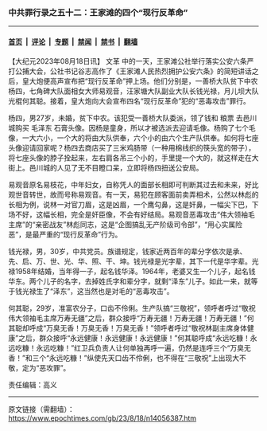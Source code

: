 ### 中共罪行录之五十二：王家滩的四个“现行反革命”

---

#### [首页](../../../..?n14056387) &nbsp;|&nbsp; [评论](../../../../../epoch-comment?n14056387) &nbsp;|&nbsp; [专题](../../../../../epoch-special?n14056387) &nbsp;|&nbsp; [禁闻](../../../../../epoch-news?n14056387) &nbsp;|&nbsp; [禁书](../../../../../books?n14056387) &nbsp;|&nbsp; [翻墙](https://github.com/gfw-breaker/nogfw/blob/master/README.md?n14056387)


<div class="post_content" id="artbody" itemprop="articleBody">
 <!-- article content begin -->
 <p>
  【大纪元2023年08月18日讯】
  <ok href="https://www.epochtimes.com/gb/tag/%E6%96%87%E9%9D%A9.html">
   文革
  </ok>
  中的一天，王家滩公社举行落实公安六条严打公捕大会，公社书记谷志高作了《王家滩人民热烈拥护公安六条》的简短讲话之后，皇大炮便高声宣布把“现行反革命”押上场。他们分别是，一善桥大队贫下中农杨四，七角碑大队面相女大师易观音，汪家塘大队副业大队长钱光禄，月儿坝大队光棍何其聪。接着，皇大炮向大会宣布四名“现行反革命”犯的“恶毒攻击”罪行。
 </p>
 <p>
  杨四，男27岁，未婚，贫下中农。该犯受一善桥大队委派，领了钱和
  <ok href="https://www.epochtimes.com/gb/tag/%E7%B2%AE%E7%A5%A8.html">
   粮票
  </ok>
  去邑川城购买
  <ok href="https://www.epochtimes.com/gb/tag/%E6%AF%9B%E6%B3%BD%E4%B8%9C.html">
   毛泽东
  </ok>
  石膏头像。因杨是童身，所以才被选派去迎请毛像。杨购了七个毛像，一大六小，一个大的将由大队供奉，六个小的由六个生产队供奉。如何将七座头像迎请回家呢？杨四去商店买了三米鸡肠带（一种用棉线织的筷头宽的带子），将七座头像的脖子拴起来，左右肩各吊三个小的，手里提一个大的，就这样走在大街上。邑川城的人见了无不目瞪口呆，立即将杨四扭送公安局。
 </p>
 <p>
  易观音原名易枝花，中年妇女，自称凭人的面部长相即可判断其过去和未来，好比观世音转世，故而号称易观音。有一天，易犯在顾客面前卖弄相术，公然以林彪的长相为例，说林一对官刀眉，这是凶眉，一个鹰勾鼻，这是奸鼻，一幅尖下巴，下场不好，这幅长相，完全是奸臣像，不会有好结局。易观音恶毒攻击“伟大领袖毛主席”的“亲密战友”林彪同志，这是“企图搞乱无产阶级司令部”，“用心实属险恶”，是最严重的“现行反革命”行为。
 </p>
 <p>
  钱光禄，男，30岁，中共党员。族谱规定，钱家近两百年的辈分字依次是承、先、启、万、世、光、华、照、干、坤。钱光禄是光字辈，其下一代是华字辈。光禄1958年结婚，当年得一子，起名钱华泽。1964年，老婆又生一个儿子，起名钱华东。两个儿子的名字，去掉姓氏字和辈分字，就剩“泽东”儿子。如此一来，就等于钱光禄生了“泽东”，这当然也是对毛的“恶毒攻击”。
 </p>
 <p>
  何其聪，29岁，准富农分子，口齿不伶俐。生产队搞“三敬祝”，领呼者呼过“敬祝伟大领袖毛主席万寿无疆”之后，群众接呼“万寿无疆！万寿无疆！万寿无疆！”何其聪却呼成“万臭无香！万臭无香！万臭无香！”领呼者呼过“敬祝林副主席身体健康”之后，群众接呼“永远健康！永远健康！永远健康！”何其聪呼成“永远吃糠！永远吃糠！永远吃糠！”红卫兵负责人让何单独再呼一遍，仍然是连呼三个“万臭无香！”和三个“永远吃糠！”纵使先天口齿不伶俐，也不得在“三敬祝”上出现大不敬，定为“恶攻罪”。
 </p>
 <p>
  责任编辑：高义
 </p>
 <!-- article content end -->
 <div id="below_article_ad">
 </div>
</div>


---

原文链接（需翻墙）：https://www.epochtimes.com/gb/23/8/18/n14056387.htm